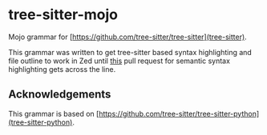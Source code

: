 # tree-sitter-mojo

Mojo grammar for [https://github.com/tree-sitter/tree-sitter](tree-sitter).

This grammar was written to get tree-sitter based syntax highlighting and file
outline to work in Zed until [this](https://github.com/zed-industries/zed/pull/27556)
pull request for semantic syntax highlighting gets across the line.

## Acknowledgements

This grammar is based on [https://github.com/tree-sitter/tree-sitter-python](tree-sitter-python).
